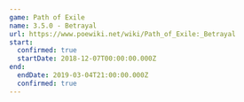 ```yaml
---
game: Path of Exile
name: 3.5.0 - Betrayal
url: https://www.poewiki.net/wiki/Path_of_Exile:_Betrayal
start:
  confirmed: true
  startDate: 2018-12-07T00:00:00.000Z
end:
  endDate: 2019-03-04T21:00:00.000Z
  confirmed: true
---
```

